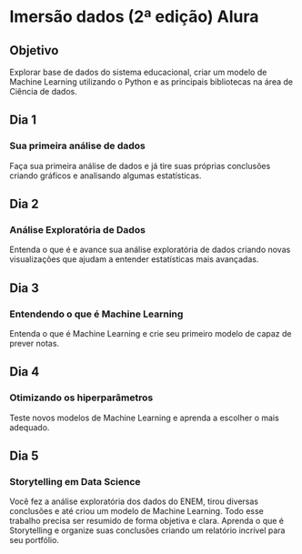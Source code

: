 # Imersão dados (2ª edição) Alura 

## Objetivo
Explorar base de dados do sistema educacional, criar um modelo de Machine Learning utilizando o Python e as principais bibliotecas na área de Ciência de dados.

## Dia 1
### Sua primeira análise de dados
Faça sua primeira análise de dados e já tire suas próprias conclusões criando gráficos e analisando algumas estatísticas.

## Dia 2
### Análise Exploratória de Dados
Entenda o que é e avance sua análise exploratória de dados criando novas visualizações que ajudam a entender estatísticas mais avançadas.

## Dia 3
### Entendendo o que é Machine Learning
Entenda o que é Machine Learning e crie seu primeiro modelo de capaz de prever notas.

## Dia 4
### Otimizando os hiperparâmetros
Teste novos modelos de Machine Learning e aprenda a escolher o mais adequado.

## Dia 5
### Storytelling em Data Science
Você fez a análise exploratória dos dados do ENEM, tirou diversas conclusões e até criou um modelo de Machine Learning. Todo esse trabalho precisa ser resumido de forma objetiva e clara. Aprenda o que é Storytelling e organize suas conclusões criando um relatório incrível para seu portfólio.

